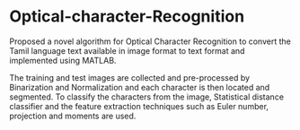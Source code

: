 # Optical-character-Recognition
Proposed a novel algorithm for Optical Character Recognition to convert the Tamil language text available in image format to text format and implemented using MATLAB.

The training and test images are collected and pre-processed by Binarization and Normalization and each character is then located and segmented. To classify the characters from the image, Statistical distance classifier and the feature extraction techniques such as Euler number, projection and moments are used.
